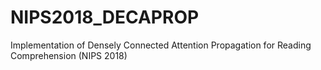 # NIPS2018_DECAPROP
Implementation of Densely Connected Attention Propagation for Reading Comprehension (NIPS 2018)
